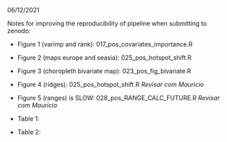 06/12/2021

Notes for improving the reproducibility of pipeline when submitting to zenodo:

* Figure 1 (varimp and rank): 017_pos_covariates_importance.R
* Figure 2 (maps europe and seasia): 025_pos_hotspot_shift.R
* Figure 3 (choropleth bivariate map): 023_pos_fig_bivariate.R
* Figure 4 (ridges): 025_pos_hotspot_shift.R *Revisar com Mauricio*
* Figure 5 (ranges) is SLOW: 028_pos_RANGE_CALC_FUTURE.R *Revisar com Mauricio*

* Table 1:
* Table 2:
